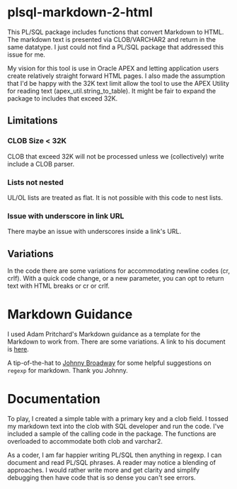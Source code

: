 # plsql-markdown-2-html
This PL/SQL package includes functions that convert Markdown to HTML. The markdown text is presented via CLOB/VARCHAR2 and return in the same datatype. I just could not find a PL/SQL package that addressed this issue for me.

My vision for this tool is use in Oracle APEX and letting application users create relatively straight forward HTML pages. I also made the assumption that I'd be happy with the 32K text limit allow the tool to use the APEX Utility for reading text (apex_util.string_to_table). It might be fair to expand the package to includes that exceed 32K.

## Limitations
### CLOB Size < 32K
CLOB that exceed 32K will not be processed unless we (collectively) write include a CLOB parser.

### Lists not nested
UL/OL lists are treated as flat. It is not possible with this code to nest lists.

### Issue with underscore in link URL
There maybe an issue with underscores inside a link's URL.

## Variations
In the code there are some variations for accommodating newline codes (cr, crlf). With a quick code change, or a new parameter, you can opt to return text with HTML breaks or cr or crlf. 

# Markdown Guidance
I used Adam Pritchard's Markdown guidance as a template for the Markdown to work from. There are some variations. 
A link to his document is [here](https://github.com/adam-p/markdown-here/wiki/Markdown-Cheatsheet). 

A tip-of-the-hat to [Johnny Broadway](https://gist.github.com/jbroadway/2836900#file-slimdown-php) for some helpful suggestions on `regexp` for markdown. Thank you Johnny. 

# Documentation
To play, I created a simple table with a primary key and a clob field. I tossed my markdown text into the clob with SQL developer and run the code. I've included a sample of the calling code in the package. The functions are overloaded to accommodate both clob and varchar2.

As a coder, I am far happier writing PL/SQL then anything in regexp. I can document and read PL/SQL phrases. A reader may notice a blending of approaches. I would rather write more and get clarity and simplify debugging then have code that is so dense you can't see errors. 
